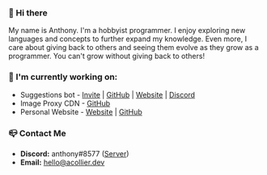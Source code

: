 ### 👋 Hi there
My name is Anthony. I'm a hobbyist programmer. I enjoy exploring new languages and concepts to further expand my knowledge. Even more, I care about giving back to others and seeing them evolve as they grow as a programmer. You can't grow without giving back to others!

### 🔭 I'm currently working on:  
- Suggestions bot - [Invite](https://suggestions.bot/invite) | [GitHub](https://github.com/suggestionsbot/suggestions-bot) | [Website](https://suggestionsbot.com) | [Discord](https://discord.gg/suggestions)
- Image Proxy CDN - [GitHub](https://github.com/acollierr17/cdn)
- Personal Website - [Website](https://acollier.dev) | [GitHub](https://github.com/acollierr17/acollier.dev)

### 📪 Contact Me
- **Discord:** anthony#8577 ([Server](https://discord.gg/9dJjWkupDC))
- **Email:** [hello@acollier.dev](mailto:hello@acollier.dev)
